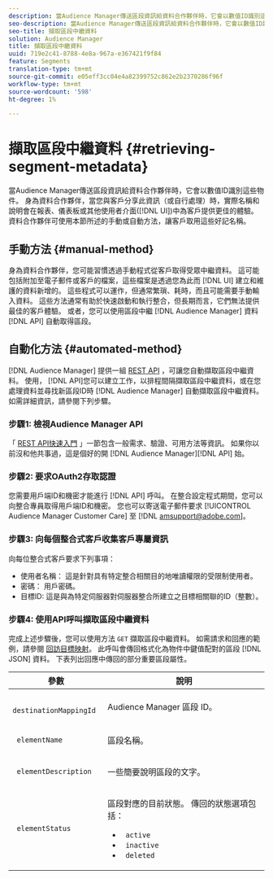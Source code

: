 ```yaml
---
description: 當Audience Manager傳送區段資訊給資料合作夥伴時，它會以數值ID識別這些物件。 身為資料合作夥伴，當您與客戶分享此資訊（或自行處理）時，實際名稱和說明會在報表、儀表板或其他使用者介面(UI)中為客戶提供更佳的體驗。 資料合作夥伴可使用本節所述的手動或自動方法，讓客戶取用這些好記名稱。
seo-description: 當Audience Manager傳送區段資訊給資料合作夥伴時，它會以數值ID識別這些物件。 身為資料合作夥伴，當您與客戶分享此資訊（或自行處理）時，實際名稱和說明會在報表、儀表板或其他使用者介面(UI)中為客戶提供更佳的體驗。 資料合作夥伴可使用本節所述的手動或自動方法，讓客戶取用這些好記名稱。
seo-title: 擷取區段中繼資料
solution: Audience Manager
title: 擷取區段中繼資料
uuid: 719e2c41-8788-4e8a-967a-e367421f9f84
feature: Segments
translation-type: tm+mt
source-git-commit: e05eff3cc04e4a82399752c862e2b2370286f96f
workflow-type: tm+mt
source-wordcount: '598'
ht-degree: 1%

---
```



# 擷取區段中繼資料 {#retrieving-segment-metadata}

當Audience Manager傳送區段資訊給資料合作夥伴時，它會以數值ID識別這些物件。 身為資料合作夥伴，當您與客戶分享此資訊（或自行處理）時，實際名稱和說明會在報表、儀表板或其他使用者介面([!DNL UI])中為客戶提供更佳的體驗。 資料合作夥伴可使用本節所述的手動或自動方法，讓客戶取用這些好記名稱。

## 手動方法 {#manual-method}

身為資料合作夥伴，您可能習慣透過手動程式從客戶取得受眾中繼資料。 這可能包括附加至電子郵件或客戶的檔案，這些檔案是透過您為此而 [!DNL UI] 建立和維護的資料新增的。 這些程式可以運作，但通常繁瑣、耗時，而且可能需要手動輸入資料。 這些方法通常有助於快速啟動和執行整合，但長期而言，它們無法提供最佳的客戶體驗。 或者，您可以使用區段中繼 [!DNL Audience Manager] 資料 [!DNL API] 自動取得區段。

## 自動化方法 {#automated-method}

[!DNL Audience Manager] 提供一組 [REST API](../../api/rest-api-main/rest-api-main.md) ，可讓您自動擷取區段中繼資料。 使用， [!DNL API]您可以建立工作，以排程間隔擷取區段中繼資料，或在您處理資料並尋找新區段ID時 [!DNL Audience Manager] 自動擷取區段中繼資料。 如需詳細資訊，請參閱下列步驟。

### 步驟1: 檢視Audience Manager API

「 [REST API快速入門](../../api/rest-api-main/aam-api-getting-started.md) 」一節包含一般需求、驗證、可用方法等資訊。 如果你以前沒和他共事過，這是個好的開 [!DNL Audience Manager][!DNL API] 始。

### 步驟2: 要求OAuth2存取認證

您需要用戶端ID和機密才能進行 [!DNL API] 呼叫。 在整合設定程式期間，您可以向整合專員取得用戶端ID和機密。 您也可以寄送電子郵件要求 [!UICONTROL Audience Manager Customer Care] 至 [!DNL amsupport@adobe.com]。

### 步驟3: 向每個整合式客戶收集客戶專屬資訊

向每位整合式客戶要求下列事項：

* 使用者名稱： 這是針對具有特定整合相關目的地唯讀權限的受限制使用者。
* 密碼： 用戶密碼。
* 目標ID: 這是與為特定伺服器對伺服器整合所建立之目標相關聯的ID（整數）。

### 步驟4: 使用API呼叫擷取區段中繼資料

完成上述步驟後，您可以使用方法 `GET` 擷取區段中繼資料。 如需請求和回應的範例，請參閱 [回訪目標映射](../../api/rest-api-main/aam-api-destinations/aam-api-retrieve-destinations.md#return-dest-mappings)。 此呼叫會傳回格式化為物件中鍵值配對的區段 [!DNL JSON] 資料。 下表列出回應中傳回的部分重要區段屬性。

<table id="table_446384AE9A36408A9C570CB7DB72C3D6"> 
 <thead> 
  <tr> 
   <th colname="col1" class="entry"> 參數 </th> 
   <th colname="col2" class="entry"> 說明 </th> 
  </tr> 
 </thead>
 <tbody> 
  <tr> 
   <td colname="col1"> <p> <code> destinationMappingId</code> </p> </td> 
   <td colname="col2"> <p>Audience Manager <span class="keyword"> 區段</span> ID。 </p> </td> 
  </tr> 
  <tr> 
   <td colname="col1"> <p> <code> elementName</code> </p> </td> 
   <td colname="col2"> <p>區段名稱。 </p> </td> 
  </tr> 
  <tr> 
   <td colname="col1"> <p> <code> elementDescription</code> </p> </td> 
   <td colname="col2"> <p>一些簡要說明區段的文字。 </p> </td> 
  </tr> 
  <tr> 
   <td colname="col1"> <p> <code> elementStatus</code> </p> </td> 
   <td colname="col2"> <p>區段對應的目前狀態。 傳回的狀態選項包括： </p> 
    <ul id="ul_BA3A1F5A773D4ECD9A1A3A1118BDDA8A"> 
     <li id="li_A12B858BD0AD4F35BCD50A4D113D86FF"> <code> active</code> </li> 
     <li id="li_98C04A861C2D4364B5FBD24498E8E9C5"> <code> inactive</code> </li> 
     <li id="li_1913A10948894FF3B507C0A3FE775CC1"> <code> deleted</code> </li> 
    </ul> </td> 
  </tr> 
 </tbody> 
</table>